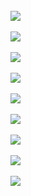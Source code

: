 <br>
<img src="https://github.com/Varma2324/M1_Online_Ticket_Booking_2022/blob/main/MiniProject_C/4_TestPlanAndOutput/r2.png" />
<br>

<br>
<img src="https://github.com/Varma2324/M1_Online_Ticket_Booking_2022/blob/main/MiniProject_C/4_TestPlanAndOutput/r1.png" />
<br>

<br>
<img src="https://github.com/Varma2324/M1_Online_Ticket_Booking_2022/blob/main/MiniProject_C/4_TestPlanAndOutput/r3.png" />
<br>

<br>
<img src="https://github.com/Varma2324/M1_Online_Ticket_Booking_2022/blob/main/MiniProject_C/4_TestPlanAndOutput/r4.png" />
<br>

<br>
<img src="https://github.com/Varma2324/M1_Online_Ticket_Booking_2022/blob/main/MiniProject_C/4_TestPlanAndOutput/r5.png" />
<br>

<br>
<img src="https://github.com/Varma2324/M1_Online_Ticket_Booking_2022/blob/main/MiniProject_C/4_TestPlanAndOutput/r6.png" />
<br>

<br>
<img src="https://github.com/Varma2324/M1_Online_Ticket_Booking_2022/blob/main/MiniProject_C/4_TestPlanAndOutput/r7.png" />
<br>

<br>
<img src="https://github.com/Varma2324/M1_Online_Ticket_Booking_2022/blob/main/MiniProject_C/4_TestPlanAndOutput/r8.png" />
<br>

<br>
<img src="https://github.com/Varma2324/M1_Online_Ticket_Booking_2022/blob/main/MiniProject_C/4_TestPlanAndOutput/r9.png" />
<br>
